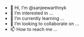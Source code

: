- 👋 Hi, I’m @sanjeewarthnyk
- 👀 I’m interested in ...
- 🌱 I’m currently learning ...
- 💞️ I’m looking to collaborate on ...
- 📫 How to reach me ...

<!---
sanjeewarthnyk/sanjeewarthnyk is a ✨ special ✨ repository because its `README.md` (this file) appears on your GitHub profile.
You can click the Preview link to take a look at your changes.
--->
